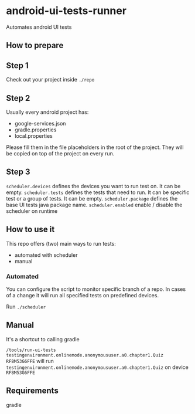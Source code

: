 # android-ui-tests-runner

Automates android UI tests

## How to prepare

## Step 1

Check out your project inside `./repo`

## Step 2
Usually every android project has:

- google-services.json
- gradle.properties
- local.properties

Please fill them in the file placeholders in the root of the project.
They will be copied on top of the project on every run.

## Step 3

`scheduler.devices` defines the devices you want to run test on. It can be empty.
`scheduler.tests` defines the tests that need to run. It can be specific test or a group of tests. It can be empty.
`scheduler.package` defines the base UI tests java package name.
`scheduler.enabled` enable / disable the scheduler on runtime

## How to use it

This repo offers (two) main ways to run tests:

- automated with scheduler
- manual

### Automated

You can configure the script to monitor specific branch of a repo.
In cases of a change it will run all specified tests on predefined devices.

Run `./scheduler`

## Manual

It's a shortcut to calling gradle

`/tools/run-ui-tests testingenvironment.onlinemode.anonymoususer.a0.chapter1.Quiz RF8M53G6FFE` will run `testingenvironment.onlinemode.anonymoususer.a0.chapter1.Quiz` on device `RF8M53G6FFE`

## Requirements

gradle
